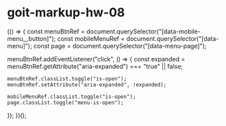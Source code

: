# goit-markup-hw-08

(() => {
const menuBtnRef = document.querySelector("[data-mobile-menu__button]");
const mobileMenuRef = document.querySelector("[data-menu]");
const page = document.querySelector("[data-menu-page]");

menuBtnRef.addEventListener("click", () => {
const expanded =
menuBtnRef.getAttribute("aria-expanded") === "true" || false;

    menuBtnRef.classList.toggle("is-open");
    menuBtnRef.setAttribute("aria-expanded", !expanded);

    mobileMenuRef.classList.toggle("is-open");
    page.classList.toggle("menu-is-open");

});
})();
